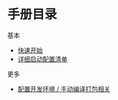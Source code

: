 # 手册目录

基本

* [快速开始](quick-start.md)
* [详细启动配置清单](config.md)

更多

* [配置开发环境 / 手动编译打包相关](setup-dev-env.md)
